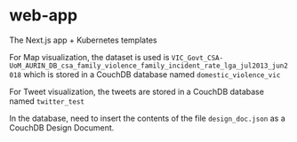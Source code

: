 # web-app

The Next.js app + Kubernetes templates

For Map visualization, the dataset is used is
``VIC_Govt_CSA-UoM_AURIN_DB_csa_family_violence_family_incident_rate_lga_jul2013_jun2018``
which is stored in a CouchDB database named ``domestic_violence_vic``

For Tweet visualization, the tweets are stored in a CouchDB database named ``twitter_test``

In the database, need to insert the contents of the file ``design_doc.json`` as a CouchDB Design Document.
